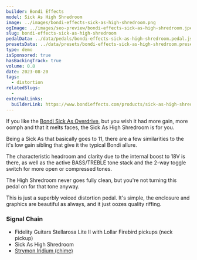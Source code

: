 ```yaml
---
builder: Bondi Effects
model: Sick As High Shredroom
image: ../images/bondi-effects-sick-as-high-shredroom.png
ogImage: ../images/seo-preview/bondi-effects-sick-as-high-shredroom.jpeg
slug: bondi-effects-sick-as-high-shredroom
pedalData: ../data/pedals/bondi-effects-sick-as-high-shredroom.pedal.json
presetsData: ../data/presets/bondi-effects-sick-as-high-shredroom.presets.json
type: demo
isSponsored: true
hasBackingTrack: true
volume: 0.8
date: 2023-08-20
tags:
  - distortion
relatedSlugs:
  -
externalLinks:
  builderLink: https://www.bondieffects.com/products/sick-as-high-shredroom-graphite
---
```


If you like the [Bondi Sick As Overdrive](/demos/bondi-effects-sick-as-mkiii), but you wish it had more gain, more oomph and that it melts faces, the Sick As High Shredroom is for you.

Being a Sick As that basically goes to 11, there are a few similarities to the it's low gain sibling that give it the typical Bondi allure.

The characteristic headroom and clarity due to the internal boost to 18V is there, as well as the active BASS/TREBLE tone stack and the 2-way toggle switch for more open or compressed tones.

The High Shredroom never goes fully clean, but you're not turning this pedal on for that tone anyway.

This is just a superbly voiced distortion pedal. It's simple, the enclosure and graphics are beautiful as always, and it just oozes quality riffing.

### Signal Chain

- Fidelity Guitars Stellarosa Lite II with Lollar Firebird pickups (neck pickup)
- Sick As High Shredroom
- [Strymon Iridium (chime)](/demos/strymon-iridium)
